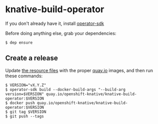 # knative-build-operator

If you don't already have it, install
[operator-sdk](https://github.com/operator-framework/operator-sdk/)

Before doing anything else, grab your dependencies:

    $ dep ensure

## Create a release

Update [the resource files](deploy/resources/) with the proper
[quay.io](https://quay.io/organization/openshift-knative) images, and
then run these commands:

    $ VERSION="vX.Y.Z"
    $ operator-sdk build --docker-build-args "--build-arg version=$VERSION" quay.io/openshift-knative/knative-build-operator:$VERSION
    $ docker push quay.io/openshift-knative/knative-build-operator:$VERSION
    $ git tag $VERSION
    $ git push --tags
